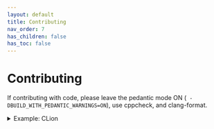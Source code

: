 ```yaml
---
layout: default
title: Contributing
nav_order: 7
has_children: false
has_toc: false
---
```

# Contributing

If contributing with code, please leave the pedantic mode ON (` -DBUILD_WITH_PEDANTIC_WARNINGS=ON`), use cppcheck, and clang-format.

<details markdown="1">
    <summary>Example: CLion</summary>
    
![CLion Settings with Pedantic Mode](images/pedantic_clion.png)
    
</details>





<!-- Generated with mdsplit: https://github.com/alandefreitas/mdsplit -->
